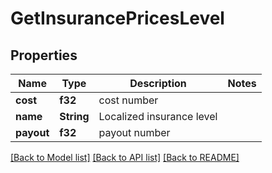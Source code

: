 # GetInsurancePricesLevel

## Properties

Name | Type | Description | Notes
------------ | ------------- | ------------- | -------------
**cost** | **f32** | cost number | 
**name** | **String** | Localized insurance level | 
**payout** | **f32** | payout number | 

[[Back to Model list]](../README.md#documentation-for-models) [[Back to API list]](../README.md#documentation-for-api-endpoints) [[Back to README]](../README.md)


